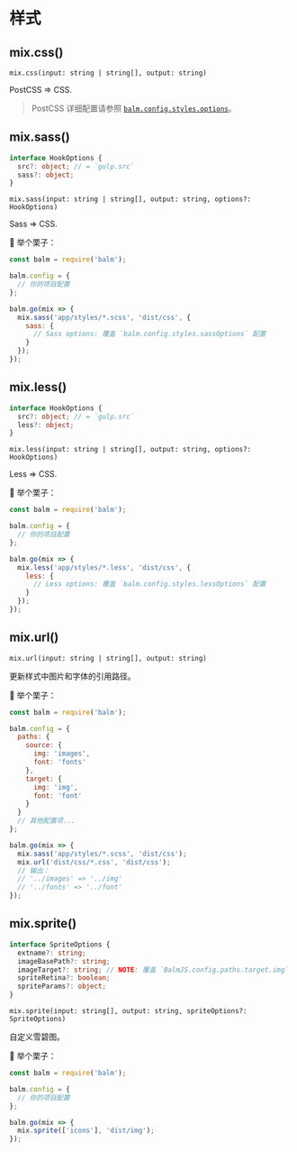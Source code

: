 # 样式

## mix.css()

`mix.css(input: string | string[], output: string)`

PostCSS => CSS.

> PostCSS 详细配置请参照 [`balm.config.styles.options`](../config/styles.html#styles-options)。

## mix.sass()

```ts
interface HookOptions {
  src?: object; // = `gulp.src`
  sass?: object;
}
```

`mix.sass(input: string | string[], output: string, options?: HookOptions)`

Sass => CSS.

:chestnut: 举个栗子：

```js
const balm = require('balm');

balm.config = {
  // 你的项目配置
};

balm.go(mix => {
  mix.sass('app/styles/*.scss', 'dist/css', {
    sass: {
      // Sass options: 覆盖 `balm.config.styles.sassOptions` 配置
    }
  });
});
```

## mix.less()

```ts
interface HookOptions {
  src?: object; // = `gulp.src`
  less?: object;
}
```

`mix.less(input: string | string[], output: string, options?: HookOptions)`

Less => CSS.

:chestnut: 举个栗子：

```js
const balm = require('balm');

balm.config = {
  // 你的项目配置
};

balm.go(mix => {
  mix.less('app/styles/*.less', 'dist/css', {
    less: {
      // Less options: 覆盖 `balm.config.styles.lessOptions` 配置
    }
  });
});
```

## mix.url()

`mix.url(input: string | string[], output: string)`

更新样式中图片和字体的引用路径。

:chestnut: 举个栗子：

```js
const balm = require('balm');

balm.config = {
  paths: {
    source: {
      img: 'images',
      font: 'fonts'
    },
    target: {
      img: 'img',
      font: 'font'
    }
  }
  // 其他配置项...
};

balm.go(mix => {
  mix.sass('app/styles/*.scss', 'dist/css');
  mix.url('dist/css/*.css', 'dist/css');
  // 输出：
  // '../images' => '../img'
  // '../fonts' => '../font'
});
```

## mix.sprite()

```ts
interface SpriteOptions {
  extname?: string;
  imageBasePath?: string;
  imageTarget?: string; // NOTE: 覆盖 `BalmJS.config.paths.target.img` 配置
  spriteRetina?: boolean;
  spriteParams?: object;
}
```

`mix.sprite(input: string[], output: string, spriteOptions?: SpriteOptions)`

自定义雪碧图。

:chestnut: 举个栗子：

```js
const balm = require('balm');

balm.config = {
  // 你的项目配置
};

balm.go(mix => {
  mix.sprite(['icons'], 'dist/img');
});
```
